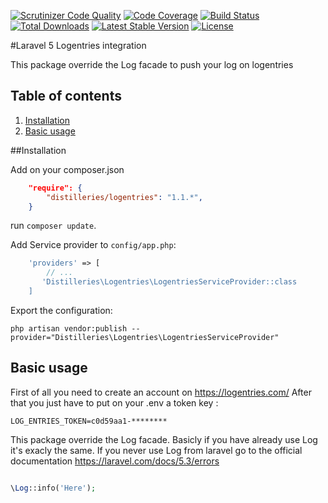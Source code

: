 [![Scrutinizer Code Quality](https://scrutinizer-ci.com/g/Distilleries/Logentries/badges/quality-score.png?b=master)](https://scrutinizer-ci.com/g/Distilleries/Logentries/?branch=master)
[![Code Coverage](https://scrutinizer-ci.com/g/Distilleries/Logentries/badges/coverage.png?b=master)](https://scrutinizer-ci.com/g/Distilleries/Logentries/?branch=master)
[![Build Status](https://travis-ci.org/Distilleries/Logentries.svg?branch=master)](https://travis-ci.org/Distilleries/Logentries)
[![Total Downloads](https://poser.pugx.org/distilleries/logentries/downloads)](https://packagist.org/packages/distilleries/logentries)
[![Latest Stable Version](https://poser.pugx.org/distilleries/logentries/version)](https://packagist.org/packages/distilleries/logentries)
[![License](https://img.shields.io/badge/license-MIT-brightgreen.svg?style=flat)](LICENSE)



#Laravel 5 Logentries integration

This package override the Log facade to push your log on logentries

## Table of contents
1. [Installation](#installation)
2. [Basic usage](#basic-usage)
  


##Installation
  
Add on your composer.json

``` json
    "require": {
        "distilleries/logentries": "1.1.*",
    }
```

run `composer update`.

Add Service provider to `config/app.php`:

``` php
    'providers' => [
        // ...
       'Distilleries\Logentries\LogentriesServiceProvider::class
    ]
```

Export the configuration:

```ssh
php artisan vendor:publish --provider="Distilleries\Logentries\LogentriesServiceProvider"
```

## Basic usage
First of all you need to create an account on https://logentries.com/
After that you just have to put on your .env a token key :

```
LOG_ENTRIES_TOKEN=c0d59aa1-********

```

This package override the Log facade. Basicly if you have already use Log it's exacly the same. If you never use Log from laravel go to the official documentation https://laravel.com/docs/5.3/errors

```php

\Log::info('Here');

```

